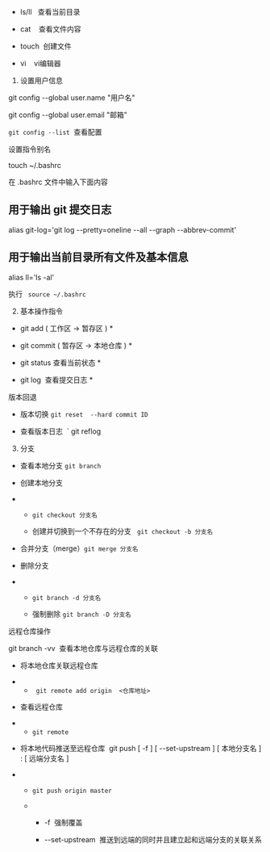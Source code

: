 -   ls/ll   查看当前目录
    
-   cat    查看文件内容
    
-   touch  创建文件
    
-   vi    vi编辑器
    

  

1.  设置用户信息
    

  

git config --global user.name "用户名"

git config --global user.email "邮箱"

  

  

  

  

` git config --list `  查看配置

  

设置指令别名

touch ~/.bashrc

在 .bashrc 文件中输入下面内容

## 用于输出 git 提交日志

alias git-log='git log --pretty=oneline --all --graph --abbrev-commit'

## 用于输出当前目录所有文件及基本信息

alias ll='ls -al'

执行 ` source ~/.bashrc `

2.  基本操作指令
    

  

-   git add ( 工作区 -> 暂存区 ) *
    
-   git commit ( 暂存区 -> 本地仓库 ) *
    

  

-   git status 查看当前状态 *
    
-   git log  查看提交日志 *
    

  

版本回退

-   版本切换 ` git reset  --hard commit ID `
    
-   查看版本日志  ` git reflog
    

  

  

3.  分支
    

-   查看本地分支 ` git branch `
    
-   创建本地分支  
    
-   -   ` git checkout 分支名 `
        
    -   创建并切换到一个不存在的分支   ` git checkout -b 分支名 `
        
-   合并分支（merge）` git merge 分支名 `
    
-   删除分支 
    
-   -   ` git branch -d 分支名 `
        
    -   强制删除 ` git branch -D 分支名 `
        

  

  

远程仓库操作

  

git branch -vv  查看本地仓库与远程仓库的关联

  

-   将本地仓库关联远程仓库
    
-   -   ` git remote add origin  <仓库地址> `
        
-   查看远程仓库
    
-   -   ` git remote `
        
-   将本地代码推送至远程仓库  git push [ -f ] [ --set-upstream ] [ 本地分支名 ] : [ 远端分支名 ]
    
-   -   ` git push origin master `
        
    -   -   -f  强制覆盖
            
        -   --set-upstream  推送到远端的同时并且建立起和远端分支的关联关系
